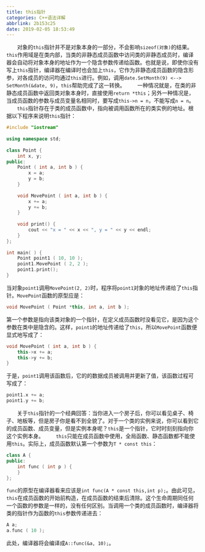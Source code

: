 ```yaml
---
title: this指针
categories: C++语法详解
abbrlink: 2b153c25
date: 2019-02-05 18:53:49
---
```

&emsp;&emsp;对象的`this`指针并不是对象本身的一部分，不会影响`sizeof(对象)`的结果。`this`作用域是在类内部，当类的非静态成员函数中访问类的非静态成员时，编译器会自动将对象本身的地址作为一个隐含参数传递给函数。也就是说，即使你没有写上`this`指针，编译器在编译时也会加上`this`，它作为非静态成员函数的隐含形参，对各成员的访问均通过`this`进行。例如，调用`date.SetMonth(9) <--> SetMonth(&date, 9)`，`this`帮助完成了这一转换。<!--more-->
&emsp;&emsp;一种情况就是，在类的非静态成员函数中返回类对象本身时，直接使用`return *this`；另外一种情况是，当成员函数的参数与成员变量名相同时，要写成`this->n = n`，不能写成`n = n`。
&emsp;&emsp;`this`指针存在于类的成员函数中，指向被调用函数所在的类实例的地址。根据以下程序来说明`this`指针：

``` cpp
#include "iostream"
​
using namespace std;
​
class Point {
    int x, y;
public:
    Point ( int a, int b ) {
        x = a;
        y = b;
    }
​
    void MovePoint ( int a, int b ) {
        x += a;
        y += b;
    }
​
    void print() {
        cout << "x = " << x << ", y = " << y << endl;
    }
};
​
int main( ) {
    Point point1 ( 10, 10 );
    point1.MovePoint ( 2, 2 );
    point1.print();
}
```

当对象`point1`调用`MovePoint(2, 2)`时，程序将`point1`对象的地址传递给了`this`指针。`MovePoint`函数的原型应是：

``` cpp
void MovePoint ( Point *this, int a, int b );
```

第一个参数是指向该类对象的一个指针，在定义成员函数时没看见它，是因为这个参数在类中是隐含的。这样，`point1`的地址传递给了`this`，所以`MovePoint`函数便显式地写成了：

``` cpp
void MovePoint ( int a, int b ) {
    this->x += a;
    this->y += b;
}
```

于是，`point1`调用该函数后，它的的数据成员被调用并更新了值，该函数过程可写成了：

``` cpp
point1.x += a;
point1.y += b;
```

&emsp;&emsp;关于`this`指针的一个经典回答：当你进入一个房子后，你可以看见桌子、椅子、地板等，但是房子你是看不到全貌了。对于一个类的实例来说，你可以看到它的成员函数、成员变量，但是实例本身呢？`this`是一个指针，它时时刻刻指向你这个实例本身。
&emsp;&emsp;`this`只能在成员函数中使用，全局函数、静态函数都不能使用`this`。实际上，成员函数默认第一个参数为`T * const this`：

``` cpp
class A {
public:
    int func ( int p ) {
    }
};
```

`func`的原型在编译器看来应该是`int func(A * const this,int p);`。由此可见，`this`在成员函数的开始前构造，在成员函数的结束后清除。这个生命周期同任何一个函数的参数是一样的，没有任何区别。当调用一个类的成员函数时，编译器将类的指针作为函数的`this`参数传递进去：

``` cpp
A a;
a.func ( 10 );
```

此处，编译器将会编译成`A::func(&a, 10);`。